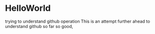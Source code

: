 # HelloWorld
trying to understand github operation
This is an attempt further ahead to understand github so far so good,
